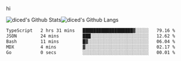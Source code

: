 hi

<img align="center" style="padding:0" src="https://github-readme-stats-diced.vercel.app/api?username=diced&show_icons=true&count_private=true&include_all_commits=true&hide=contribs&hide_border=true&hide_title=true&hide_border=true&theme=transparent" alt="diced's Github Stats"><img align="center" style="padding:0" src="https://github-readme-stats-diced.vercel.app/api/top-langs/?username=diced&layout=compact&hide_border=true&theme=transparent" alt="diced's Github Langs">

<!--START_SECTION:waka-->

```txt
TypeScript   2 hrs 31 mins   ███████████████████▓░░░░░   79.16 %
JSON         24 mins         ███░░░░░░░░░░░░░░░░░░░░░░   12.62 %
Bash         11 mins         █▓░░░░░░░░░░░░░░░░░░░░░░░   06.04 %
MDX          4 mins          ▓░░░░░░░░░░░░░░░░░░░░░░░░   02.17 %
Go           0 secs          ░░░░░░░░░░░░░░░░░░░░░░░░░   00.01 %
```

<!--END_SECTION:waka-->
